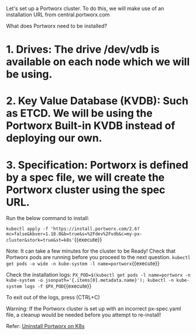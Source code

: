 Let's set up a Portworx cluster. To do this, we will make use of an installation URL from central.portworx.com

What does Portworx need to be installed?

# 1. Drives: The drive /dev/vdb is available on each node which we will be using.
# 2. Key Value Database (KVDB): Such as ETCD. We will be using the Portworx Built-in KVDB instead of deploying our own.
# 3. Specification: Portworx is defined by a spec file, we will create the Portworx cluster using the spec URL.


Run the below command to install:

`kubectl apply -f 'https://install.portworx.com/2.6?mc=false&kbver=1.18.0&b=true&s=%2Fdev%2Fvdb&c=my-px-cluster&stork=true&st=k8s'`{{execute}}

Note: It can take a few minutes for the cluster to be Ready! Check that Portworx pods are running before you proceed to the next question.
`kubectl get pods -o wide -n kube-system -l name=portworx`{{execute}}

Check the installation logs:
`PX_POD=$(kubectl get pods -l name=portworx -n kube-system -o jsonpath='{.items[0].metadata.name}'); kubectl -n kube-system logs -f $PX_POD`{{execute}}

To exit out of the logs, press (CTRL+C)


Warning: If the Portworx cluster is set up with an incorrect px-spec.yaml file, a cleanup would be needed before you attempt to re-install!

Refer: [Uninstall Portworx on K8s](/https://docs.portworx.com/portworx-install-with-kubernetes/operate-and-maintain-on-kubernetes/uninstall/uninstall/)
